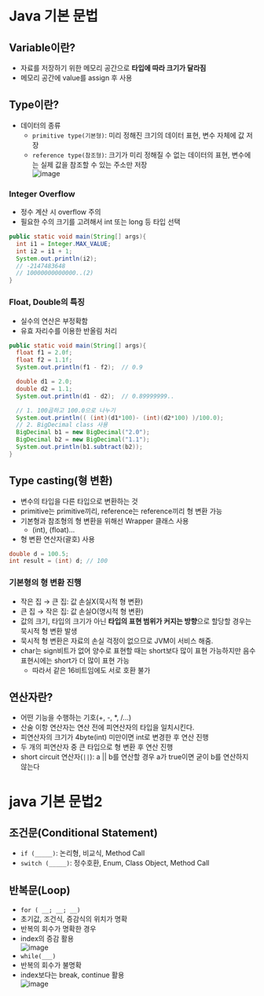 # Java 기본 문법
## Variable이란?
- 자료를 저장하기 위한 메모리 공간으로 **타입에 따라 크기가 달라짐**
- 메모리 공간에 value를 assign 후 사용

## Type이란?
- 데이터의 종류
  - `primitive type(기본형)`: 미리 정해진 크기의 데이터 표현, 변수 자체에 값 저장
  - `reference type(참조형)`: 크기가 미리 정해질 수 없는 데이터의 표현, 변수에는 실제 값을 참조할 수 있는 주소만 저장  
![image](https://user-images.githubusercontent.com/108309396/228397020-6068e77c-af60-448c-bcf1-8089e91ddb58.png)

### Integer Overflow
- 정수 계산 시 overflow 주의
- 필요한 수의 크기를 고려해서 int 또는 long 등 타입 선택
```java
public static void main(String[] args){
  int i1 = Integer.MAX_VALUE;
  int i2 = i1 + 1;
  System.out.println(i2);
  // -2147483648
  // 10000000000000..(2)
}
```

### Float, Double의 특징
- 실수의 연산은 부정확함
- 유효 자리수를 이용한 반올림 처리
```java
public static void main(String[] args){
  float f1 = 2.0f;
  float f2 = 1.1f;
  System.out.println(f1 - f2);  // 0.9

  double d1 = 2.0;
  double d2 = 1.1;
  System.out.println(d1 - d2);  // 0.89999999..

  // 1. 100곱하고 100.0으로 나누기
  System.out.println(( (int)(d1*100)- (int)(d2*100) )/100.0);
  // 2. BigDecimal class 사용
  BigDecimal b1 = new BigDecimal("2.0");
  BigDecimal b2 = new BigDecimal("1.1");
  System.out.println(b1.subtract(b2));
}
```

## Type casting(형 변환)
- 변수의 타입을 다른 타입으로 변환하는 것
- primitive는 primitive끼리, reference는 reference끼리 형 변환 가능
- 기본형과 참조형의 형 변환을 위해선 Wrapper 클래스 사용
  - (int), (float)...
- 형 변환 연산자(괄호) 사용
```java
double d = 100.5;
int result = (int) d; // 100
```

### 기본형의 형 변환 진행
- 작은 집 &rarr; 큰 집: 값 손실X(묵시적 형 변환)
- 큰 집 &rarr; 작은 집: 값 손실O(명시적 형 변환)
- 값의 크기, 타입의 크기가 아닌 **타입의 표현 범위가 커지는 방향**으로 할당할 경우는 묵시적 형 변환 발생
- 묵시적 형 변환은 자료의 손실 걱정이 없으므로 JVM이 서비스 해줌.
- char는 sign비트가 없어 양수로 표현할 때는 short보다 많이 표현 가능하지만 음수 표현시에는 short가 더 많이 표현 가능
  - 따라서 같은 16비트임에도 서로 호환 불가

## 연산자란?
- 어떤 기능을 수행하는 기호(+, -, *, /...)
- 산술 이항 연산자는 연산 전에 피연산자의 타입을 일치시킨다.
- 피연산자의 크기가 4byte(int) 미만이면 int로 변경한 후 연산 진행
- 두 개의 피연산자 중 큰 타입으로 형 변환 후 연산 진행
- short circuit 연산자(`||`): a || b를 연산할 경우 a가 true이면 굳이 b를 연산하지 않는다

# java 기본 문법2
## 조건문(Conditional Statement)
- `if (_____)`: 논리형, 비교식, Method Call
- `switch (_____)`: 정수호환, Enum, Class Object, Method Call

## 반복문(Loop)
- `for ( __; __; __)`
- 초기값, 조건식, 증감식의 위치가 명확
- 반복의 회수가 명확한 경우
- index의 증감 활용  
![image](https://user-images.githubusercontent.com/108309396/228401674-df93f9b5-2fa6-4f60-895b-6ff32549f135.png)    
- `while(___)`  
- 반복의 회수가 불명확
- index보다는 break, continue 활용  
![image](https://user-images.githubusercontent.com/108309396/228401757-1e40675a-39cc-4b33-ac70-c4161570fad4.png)  